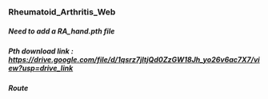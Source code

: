 ### Rheumatoid_Arthritis_Web


##### Need to add a RA_hand.pth file

##### Pth download link : https://drive.google.com/file/d/1qsrz7jItjQd0ZzGW18Jh_yo26v6ac7X7/view?usp=drive_link

##### Route 
